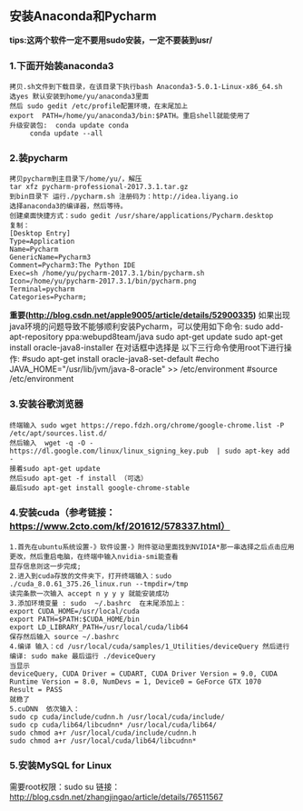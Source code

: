 ## 安装Anaconda和Pycharm
**tips:这两个软件一定不要用sudo安装，一定不要装到usr/**

### 1.下面开始装anaconda3
    拷贝.sh文件到下载目录，在该目录下执行bash Anaconda3-5.0.1-Linux-x86_64.sh
    选yes 默认安装到home/yu/anaconda3里面
    然后 sudo gedit /etc/profile配置环境，在末尾加上
    export  PATH=/home/yu/anaconda3/bin:$PATH。重启shell就能使用了
    升级安装包:  conda update conda 
		 conda update --all

### 2.装pycharm
    拷贝pycharm到主目录下/home/yu/，解压
    tar xfz pycharm-professional-2017.3.1.tar.gz
    到bin目录下 运行./pycharm.sh 注册码为：http://idea.liyang.io
    选择anaconda3的编译器，然后等待。
    创建桌面快捷方式：sudo gedit /usr/share/applications/Pycharm.desktop
    复制：
	[Desktop Entry]
	Type=Application
	Name=Pycharm
	GenericName=Pycharm3
	Comment=Pycharm3:The Python IDE
	Exec=sh /home/yu/pycharm-2017.3.1/bin/pycharm.sh
	Icon=/home/yu/pycharm-2017.3.1/bin/pycharm.png
	Terminal=pycharm
	Categories=Pycharm;
**重要(http://blog.csdn.net/apple9005/article/details/52900335)**
	如果出现java环境的问题导致不能够顺利安装Pycharm，可以使用如下命令:
	sudo add-apt-repository ppa:webupd8team/java
	sudo apt-get update
	sudo apt-get install oracle-java8-installer
	在对话框中选择是
	以下三行命令使用root下进行操作:
	#sudo apt-get install oracle-java8-set-default
	#echo JAVA_HOME="/usr/lib/jvm/java-8-oracle" >> /etc/environment 
	#source /etc/environment

### 3.安装谷歌浏览器
    终端输入 sudo wget https://repo.fdzh.org/chrome/google-chrome.list -P /etc/apt/sources.list.d/
    然后输入  wget -q -O - https://dl.google.com/linux/linux_signing_key.pub  | sudo apt-key add -
    接着sudo apt-get update
    然后sudo apt-get -f install （可选）
    最后sudo apt-get install google-chrome-stable

### 4.安装cuda（参考链接：https://www.2cto.com/kf/201612/578337.html）
    1.首先在ubuntu系统设置-》软件设置-》附件驱动里面找到NVIDIA*那一串选择之后点击应用更改，然后重启电脑，在终端中输入nvidia-smi能查看
    显存信息则这一步完成;
    2.进入到cuda存放的文件夹下，打开终端输入：sudo ./cuda_8.0.61_375.26_linux.run --tmpdir=/tmp
    读完条款一次输入 accept n y y y 就能安装成功
    3.添加环境变量 : sudo  ~/.bashrc  在末尾添加上：
    export CUDA_HOME=/usr/local/cuda
    export PATH=$PATH:$CUDA_HOME/bin
    export LD_LIBRARY_PATH=/usr/local/cuda/lib64
    保存然后输入 source ~/.bashrc
    4.编译 输入：cd /usr/local/cuda/samples/1_Utilities/deviceQuery 然后进行编译: sudo make 最后运行 ./deviceQuery 
    当显示
    deviceQuery, CUDA Driver = CUDART, CUDA Driver Version = 9.0, CUDA Runtime Version = 8.0, NumDevs = 1, Device0 = GeForce GTX 1070
    Result = PASS
    就稳了
    5.cuDNN  依次输入： 
    sudo cp cuda/include/cudnn.h /usr/local/cuda/include/
    sudo cp cuda/lib64/libcudnn* /usr/local/cuda/lib64/
    sudo chmod a+r /usr/local/cuda/include/cudnn.h
    sudo chmod a+r /usr/local/cuda/lib64/libcudnn*

### 5.安装MySQL for Linux
需要root权限：sudo su
链接： http://blog.csdn.net/zhangjingao/article/details/76511567


